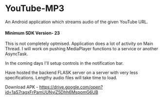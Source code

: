 # YouTube-MP3
An Android application which streams audio of the given YouTube URL.

#### Minimum SDK Version- 23

This is not completely optmised. Application does a lot of activity on Main Thread. I will work on pushing MediaPlayer functions to a service or another AsyncTask.

In the coming days I'll setup controls in the notification bar.

Have hosted the backend FLASK server on a server with very less specifications. Lengthy audio files will take time to load.

Download APK - https://drive.google.com/open?id=1aS7ragxFrPamUUNyiZ5Dhh6MspomG6UB

